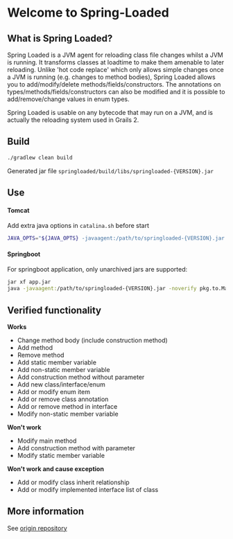 # Welcome to Spring-Loaded

## What is Spring Loaded?

Spring Loaded is a JVM agent for reloading class file changes whilst a JVM is running.  It transforms
classes at loadtime to make them amenable to later reloading. Unlike 'hot code replace' which only allows
simple changes once a JVM is running (e.g. changes to method bodies), Spring Loaded allows you
to add/modify/delete methods/fields/constructors. The annotations on types/methods/fields/constructors
can also be modified and it is possible to add/remove/change values in enum types.

Spring Loaded is usable on any bytecode that may run on a JVM, and is actually the reloading system
used in Grails 2.

## Build

```bash
./gradlew clean build
```

Generated jar file `springloaded/build/libs/springloaded-{VERSION}.jar`

## Use

#### Tomcat

Add extra java options in `catalina.sh` before start

```bash
JAVA_OPTS="${JAVA_OPTS} -javaagent:/path/to/springloaded-{VERSION}.jar -noverify"
```

#### Springboot

For springboot application, only unarchived jars are supported:

```bash
jar xf app.jar
java -javaagent:/path/to/springloaded-{VERSION}.jar -noverify pkg.to.MainClass
```

## Verified functionality

**Works**

- Change method body (include construction method)
- Add method
- Remove method
- Add static member variable
- Add non-static member variable
- Add construction method without parameter
- Add new class/interface/enum
- Add or modify enum item
- Add or remove class annotation
- Add or remove method in interface
- Modify non-static member variable

**Won't work**

- Modify main method
- Add construction method with parameter
- Modify static member variable

**Won't work and cause exception**

- Add or modify class inherit relationship
- Add or modify implemented interface list of class

## More information

See [origin repository](https://github.com/spring-projects/spring-loaded.git)
